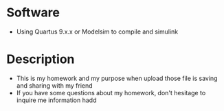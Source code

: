 # Software
- Using Quartus 9.x.x or Modelsim to compile and simulink
# Description
- This is my homework and my purpose when upload those file is saving and sharing with my friend
- If you have some questions about my homework, don't hesitage to inquire me information hadd
